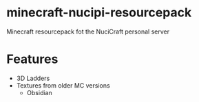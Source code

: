 # minecraft-nucipi-resourcepack

Minecraft resourcepack fot the NuciCraft personal server

# Features

 - 3D Ladders
 - Textures from older MC versions
   - Obsidian
